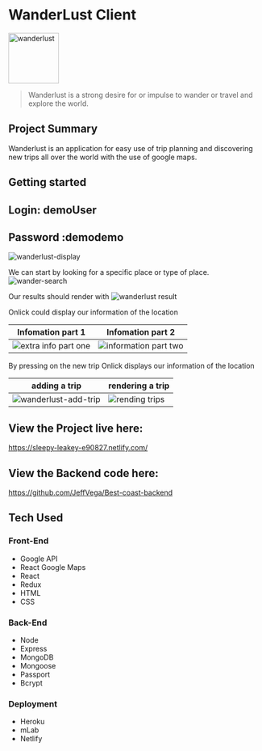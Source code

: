 # WanderLust Client
<img src="https://user-images.githubusercontent.com/34497456/42012190-cd6ec882-7a4b-11e8-86cd-5bd38f67e751.png" alt="wanderlust" width="100">

> Wanderlust is a strong desire for or impulse to wander or travel and explore the world.
## Project Summary
Wanderlust is an application for easy use of trip planning and discovering new trips all over the world with the use of google maps.
## Getting started
## Login: demoUser
## Password :demodemo
![wanderlust-display](https://user-images.githubusercontent.com/34497456/42012930-98d37772-7a4f-11e8-81a5-6b281de93061.JPG)

We can start by looking for a specific place or type of place.
![wander-search](https://user-images.githubusercontent.com/34497456/42012962-cf0fe71c-7a4f-11e8-9c1e-1c869eae608f.png)

Our results should render with 
![wanderlust result](https://user-images.githubusercontent.com/34497456/42013038-2b932594-7a50-11e8-98d1-48c33213479e.png)

Onlick could display our information of the location
 
Infomation part 1|Infomation part 2
----------------- | -----------------
![extra info part one](https://user-images.githubusercontent.com/34497456/42013154-be43f3fa-7a50-11e8-8926-411773e5e3cd.JPG)|![information part two](https://user-images.githubusercontent.com/34497456/42013169-d4b88394-7a50-11e8-91d8-af84af728365.JPG)

By pressing on the new trip 
Onlick displays our information of the location 

adding a trip| rendering a trip
------------ | -------------
![wanderlust-add-trip](https://user-images.githubusercontent.com/34497456/42013204-0a15c51a-7a51-11e8-8159-4ac61758bf49.JPG)|![rending trips](https://user-images.githubusercontent.com/34497456/42013321-873b4b64-7a51-11e8-8f1c-d1acdf4340e5.JPG)



## View the Project live here:
https://sleepy-leakey-e90827.netlify.com/

## View the Backend code here:
https://github.com/JeffVega/Best-coast-backend

## Tech Used

### Front-End
* Google API
* React Google Maps
* React
* Redux
* HTML
* CSS

### Back-End
* Node
* Express
* MongoDB
* Mongoose
* Passport
* Bcrypt

### Deployment
* Heroku
* mLab
* Netlify
